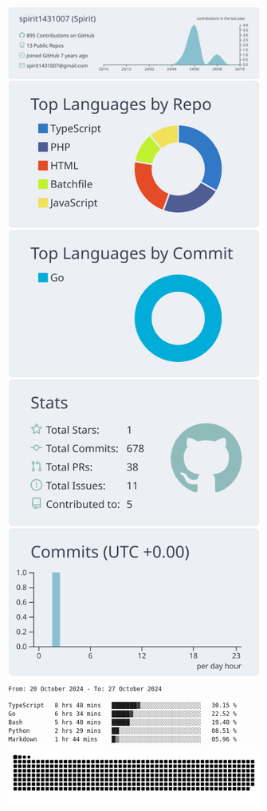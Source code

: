 [![](https://raw.githubusercontent.com/spirit1431007/spirit1431007/master/profile-summary-card-output/nord_bright/0-profile-details.svg)](https://git.io/spiritx)
[![](https://raw.githubusercontent.com/spirit1431007/spirit1431007/master/profile-summary-card-output/nord_bright/1-repos-per-language.svg)](https://git.io/spiritx) [![](https://raw.githubusercontent.com/spirit1431007/spirit1431007/master/profile-summary-card-output/nord_bright/2-most-commit-language.svg)](https://git.io/spiritx)
[![](https://raw.githubusercontent.com/spirit1431007/spirit1431007/master/profile-summary-card-output/nord_bright/3-stats.svg)](https://git.io/spiritx) [![](https://raw.githubusercontent.com/spirit1431007/spirit1431007/master/profile-summary-card-output/nord_bright/4-productive-time.svg)](https://git.io/spiritx)

<!--START_SECTION:waka-->

```txt
From: 20 October 2024 - To: 27 October 2024

TypeScript   8 hrs 48 mins   ███████▓░░░░░░░░░░░░░░░░░   30.15 %
Go           6 hrs 34 mins   █████▓░░░░░░░░░░░░░░░░░░░   22.52 %
Bash         5 hrs 40 mins   █████░░░░░░░░░░░░░░░░░░░░   19.40 %
Python       2 hrs 29 mins   ██░░░░░░░░░░░░░░░░░░░░░░░   08.51 %
Markdown     1 hr 44 mins    █▒░░░░░░░░░░░░░░░░░░░░░░░   05.96 %
```

<!--END_SECTION:waka-->

![contribution](https://github.com/spirit1431007/spirit1431007/blob/output/github-contribution-grid-snake.svg)
